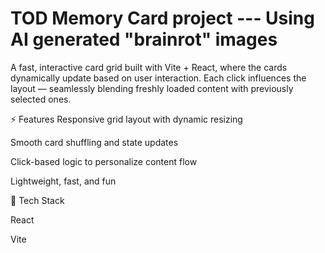 # TOD Memory Card project --- Using AI generated "brainrot" images

A fast, interactive card grid built with Vite + React, where the cards dynamically update based on user interaction. Each click influences the layout — seamlessly blending freshly loaded content with previously selected ones.

⚡ Features
Responsive grid layout with dynamic resizing

Smooth card shuffling and state updates

Click-based logic to personalize content flow

Lightweight, fast, and fun

🔧 Tech Stack

React

Vite
